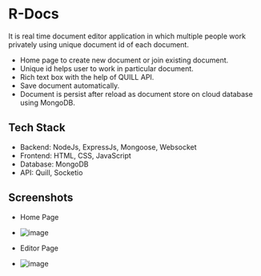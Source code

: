 # R-Docs
It is real time document editor application in which multiple people work privately using unique document id of each document.

- Home page to create new document or join existing document.
- Unique id helps user to work in particular document.
- Rich text box with the help of QUILL API.
- Save document automatically.
- Document is persist after reload as document store on cloud database using MongoDB.

## Tech Stack
- Backend: NodeJs, ExpressJs, Mongoose, Websocket
- Frontend: HTML, CSS, JavaScript
- Database: MongoDB
- API: Quill, Socketio

## Screenshots
- Home Page
- ![image](https://github.com/Roshankrshah/R-Docs/assets/91787844/f8fcf4c9-9496-4f56-87f5-b03b7f18bbd3)
 
- Editor Page
- ![image](https://github.com/Roshankrshah/R-Docs/assets/91787844/2ed2807d-e322-4399-a248-7e4181f7d8fa)

